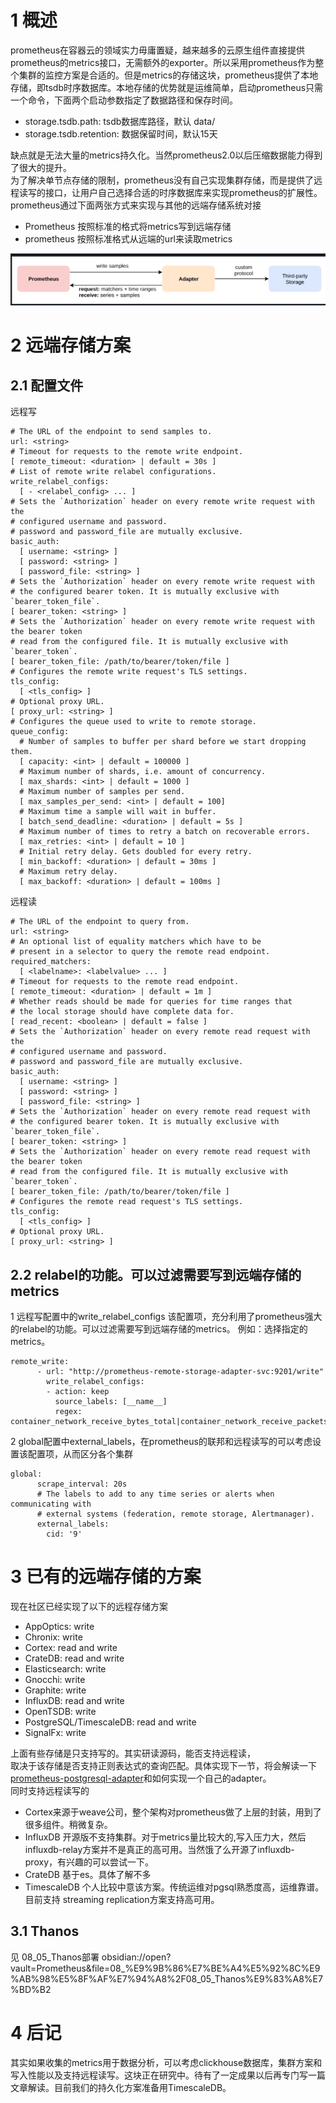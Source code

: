 


# 1 概述

prometheus在容器云的领域实力毋庸置疑，越来越多的云原生组件直接提供prometheus的metrics接口，无需额外的exporter。所以采用prometheus作为整个集群的监控方案是合适的。但是metrics的存储这块，prometheus提供了本地存储，即tsdb时序数据库。本地存储的优势就是运维简单，启动prometheus只需一个命令，下面两个启动参数指定了数据路径和保存时间。

- storage.tsdb.path: tsdb数据库路径，默认 data/
- storage.tsdb.retention: 数据保留时间，默认15天

缺点就是无法大量的metrics持久化。当然prometheus2.0以后压缩数据能力得到了很大的提升。  
为了解决单节点存储的限制，prometheus没有自己实现集群存储，而是提供了远程读写的接口，让用户自己选择合适的时序数据库来实现prometheus的扩展性。  
prometheus通过下面两张方式来实现与其他的远端存储系统对接

- Prometheus 按照标准的格式将metrics写到远端存储
- prometheus 按照标准格式从远端的url来读取metrics

![](image/Pasted%20image%2020240706111240.png)

# 2 远端存储方案

## 2.1 配置文件

远程写

```
# The URL of the endpoint to send samples to.
url: <string>
# Timeout for requests to the remote write endpoint.
[ remote_timeout: <duration> | default = 30s ]
# List of remote write relabel configurations.
write_relabel_configs:
  [ - <relabel_config> ... ]
# Sets the `Authorization` header on every remote write request with the
# configured username and password.
# password and password_file are mutually exclusive.
basic_auth:
  [ username: <string> ]
  [ password: <string> ]
  [ password_file: <string> ]
# Sets the `Authorization` header on every remote write request with
# the configured bearer token. It is mutually exclusive with `bearer_token_file`.
[ bearer_token: <string> ]
# Sets the `Authorization` header on every remote write request with the bearer token
# read from the configured file. It is mutually exclusive with `bearer_token`.
[ bearer_token_file: /path/to/bearer/token/file ]
# Configures the remote write request's TLS settings.
tls_config:
  [ <tls_config> ]
# Optional proxy URL.
[ proxy_url: <string> ]
# Configures the queue used to write to remote storage.
queue_config:
  # Number of samples to buffer per shard before we start dropping them.
  [ capacity: <int> | default = 100000 ]
  # Maximum number of shards, i.e. amount of concurrency.
  [ max_shards: <int> | default = 1000 ]
  # Maximum number of samples per send.
  [ max_samples_per_send: <int> | default = 100]
  # Maximum time a sample will wait in buffer.
  [ batch_send_deadline: <duration> | default = 5s ]
  # Maximum number of times to retry a batch on recoverable errors.
  [ max_retries: <int> | default = 10 ]
  # Initial retry delay. Gets doubled for every retry.
  [ min_backoff: <duration> | default = 30ms ]
  # Maximum retry delay.
  [ max_backoff: <duration> | default = 100ms ]
```

远程读
```
# The URL of the endpoint to query from.
url: <string>
# An optional list of equality matchers which have to be
# present in a selector to query the remote read endpoint.
required_matchers:
  [ <labelname>: <labelvalue> ... ]
# Timeout for requests to the remote read endpoint.
[ remote_timeout: <duration> | default = 1m ]
# Whether reads should be made for queries for time ranges that
# the local storage should have complete data for.
[ read_recent: <boolean> | default = false ]
# Sets the `Authorization` header on every remote read request with the
# configured username and password.
# password and password_file are mutually exclusive.
basic_auth:
  [ username: <string> ]
  [ password: <string> ]
  [ password_file: <string> ]
# Sets the `Authorization` header on every remote read request with
# the configured bearer token. It is mutually exclusive with `bearer_token_file`.
[ bearer_token: <string> ]
# Sets the `Authorization` header on every remote read request with the bearer token
# read from the configured file. It is mutually exclusive with `bearer_token`.
[ bearer_token_file: /path/to/bearer/token/file ]
# Configures the remote read request's TLS settings.
tls_config:
  [ <tls_config> ]
# Optional proxy URL.
[ proxy_url: <string> ]
```

## 2.2 relabel的功能。可以过滤需要写到远端存储的metrics

1 远程写配置中的write_relabel_configs 该配置项，充分利用了prometheus强大的relabel的功能。可以过滤需要写到远端存储的metrics。
例如：选择指定的metrics。
```
remote_write:
      - url: "http://prometheus-remote-storage-adapter-svc:9201/write"
        write_relabel_configs:
        - action: keep
          source_labels: [__name__]
          regex: container_network_receive_bytes_total|container_network_receive_packets_dropped_total
```


2 global配置中external_labels，在prometheus的联邦和远程读写的可以考虑设置该配置项，从而区分各个集群
```
global:
      scrape_interval: 20s
      # The labels to add to any time series or alerts when communicating with
      # external systems (federation, remote storage, Alertmanager).
      external_labels:
        cid: '9'
```

# 3 已有的远端存储的方案

现在社区已经实现了以下的远程存储方案

- AppOptics: write
- Chronix: write
- Cortex: read and write
- CrateDB: read and write
- Elasticsearch: write
- Gnocchi: write
- Graphite: write
- InfluxDB: read and write
- OpenTSDB: write
- PostgreSQL/TimescaleDB: read and write
- SignalFx: write

上面有些存储是只支持写的。其实研读源码，能否支持远程读，  
取决于该存储是否支持正则表达式的查询匹配。具体实现下一节，将会解读一下[prometheus-postgresql-adapter](https://github.com/timescale/prometheus-postgresql-adapter)和如何实现一个自己的adapter。  
同时支持远程读写的

- Cortex来源于weave公司，整个架构对prometheus做了上层的封装，用到了很多组件。稍微复杂。
- InfluxDB 开源版不支持集群。对于metrics量比较大的,写入压力大，然后influxdb-relay方案并不是真正的高可用。当然饿了么开源了influxdb-proxy，有兴趣的可以尝试一下。
- CrateDB 基于es。具体了解不多
- TimescaleDB 个人比较中意该方案。传统运维对pgsql熟悉度高，运维靠谱。目前支持 streaming replication方案支持高可用。

## 3.1 Thanos 

见 08_05_Thanos部署
obsidian://open?vault=Prometheus&file=08_%E9%9B%86%E7%BE%A4%E5%92%8C%E9%AB%98%E5%8F%AF%E7%94%A8%2F08_05_Thanos%E9%83%A8%E7%BD%B2


# 4 后记

其实如果收集的metrics用于数据分析，可以考虑clickhouse数据库，集群方案和写入性能以及支持远程读写。这块正在研究中。待有了一定成果以后再专门写一篇文章解读。目前我们的持久化方案准备用TimescaleDB。
